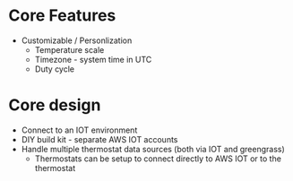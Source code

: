 # Core Features
* Customizable / Personlization
  * Temperature scale
  * Timezone - system time in UTC
  * Duty cycle


# Core design
* Connect to an IOT environment
* DIY build kit - separate AWS IOT accounts
* Handle multiple thermostat data sources (both via IOT and greengrass)
  * Thermostats can be setup to connect directly to AWS IOT or to the thermostat
